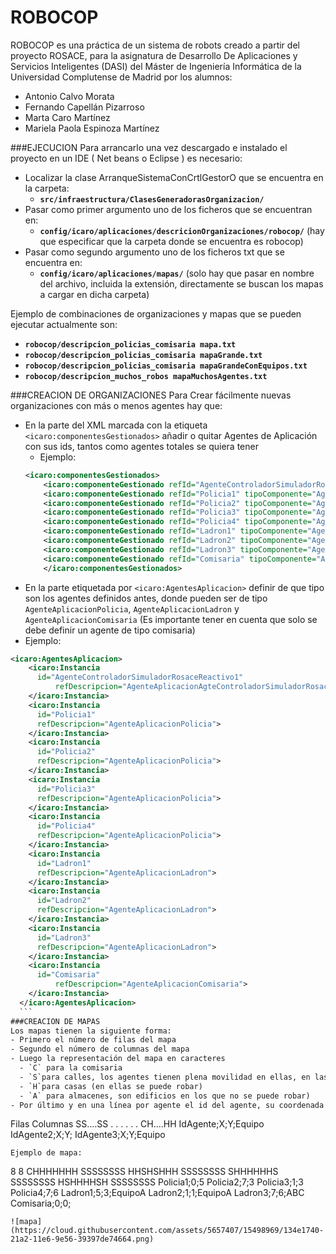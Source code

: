 # ROBOCOP
ROBOCOP es una práctica de un sistema de robots creado a partir del proyecto ROSACE, para la asignatura de Desarrollo De Aplicaciones y Servicios Inteligentes (DASI) del Máster de Ingeniería Informática de la Universidad Complutense de Madrid por los alumnos:
- Antonio Calvo Morata
- Fernando Capellán Pizarroso
- Marta Caro Martínez
- Mariela Paola Espinoza Martínez

###EJECUCION
Para arrancarlo una vez descargado e instalado el proyecto en un IDE ( Net beans o Eclipse ) es necesario:
- Localizar la clase ArranqueSistemaConCrtlGestorO que se encuentra en la carpeta:  
  - <b>`src/infraestructura/ClasesGeneradorasOrganizacion/`</b>
- Pasar como primer argumento uno de los ficheros que se encuentran en:
  - <b>`config/icaro/aplicaciones/descricionOrganizaciones/robocop/`</b> (hay que especificar que la carpeta donde se encuentra es robocop)
- Pasar como segundo argumento uno de los ficheros txt que se encuentra en:
  - <b>`config/icaro/aplicaciones/mapas/`</b> (solo hay que pasar en nombre del archivo, incluida la extensión, directamente se buscan los mapas a cargar en dicha carpeta)

Ejemplo de combinaciones de organizaciones y mapas que se pueden ejecutar actualmente son:
- <b>`robocop/descripcion_policias_comisaria mapa.txt`</b>
- <b>`robocop/descripcion_policias_comisaria mapaGrande.txt`</b>
- <b>`robocop/descripcion_policias_comisaria mapaGrandeConEquipos.txt`</b>
- <b>`robocop/descripcion_muchos_robos mapaMuchosAgentes.txt`</b>

###CREACION DE ORGANIZACIONES
Para Crear fácilmente nuevas organizaciones con más o menos agentes hay que:
  - En la parte del XML marcada con la etiqueta `<icaro:componentesGestionados>` añadir o quitar Agentes de Aplicación con sus ids, tantos como agentes totales se quiera tener
    - Ejemplo: 
    ```xml
    <icaro:componentesGestionados>
        <icaro:componenteGestionado refId="AgenteControladorSimuladorRosaceReactivo1" tipoComponente="AgenteAplicacion"/>
        <icaro:componenteGestionado refId="Policia1" tipoComponente="AgenteAplicacion"/>
        <icaro:componenteGestionado refId="Policia2" tipoComponente="AgenteAplicacion"/>
        <icaro:componenteGestionado refId="Policia3" tipoComponente="AgenteAplicacion"/>
        <icaro:componenteGestionado refId="Policia4" tipoComponente="AgenteAplicacion"/>
        <icaro:componenteGestionado refId="Ladron1" tipoComponente="AgenteAplicacion"/>
        <icaro:componenteGestionado refId="Ladron2" tipoComponente="AgenteAplicacion"/>
        <icaro:componenteGestionado refId="Ladron3" tipoComponente="AgenteAplicacion"/>
        <icaro:componenteGestionado refId="Comisaria" tipoComponente="AgenteAplicacion"/>
		</icaro:componentesGestionados>
      ```
  - En la parte etiquetada por `<icaro:AgentesAplicacion>` definir de que tipo son los agentes definidos antes, donde pueden ser de tipo `AgenteAplicacionPolicia`, `AgenteAplicacionLadron` y `AgenteAplicacionComisaria` (Es importante tener en cuenta que solo se debe definir un agente de tipo comisaria)
  - Ejemplo:
  
  ```xml
  <icaro:AgentesAplicacion>
      <icaro:Instancia 
      	id="AgenteControladorSimuladorRosaceReactivo1" 
    		refDescripcion="AgenteAplicacionAgteControladorSimuladorRosace">
      </icaro:Instancia>
      <icaro:Instancia 
      	id="Policia1" 
      	refDescripcion="AgenteAplicacionPolicia">
      </icaro:Instancia>
      <icaro:Instancia 
      	id="Policia2" 
      	refDescripcion="AgenteAplicacionPolicia">
      </icaro:Instancia>
      <icaro:Instancia 
      	id="Policia3" 
      	refDescripcion="AgenteAplicacionPolicia">
      </icaro:Instancia>
      <icaro:Instancia 
      	id="Policia4" 
      	refDescripcion="AgenteAplicacionPolicia">
      </icaro:Instancia>
      <icaro:Instancia 
      	id="Ladron1" 
      	refDescripcion="AgenteAplicacionLadron">
      </icaro:Instancia>
      <icaro:Instancia 
      	id="Ladron2" 
      	refDescripcion="AgenteAplicacionLadron">
      </icaro:Instancia>
      <icaro:Instancia 
      	id="Ladron3" 
      	refDescripcion="AgenteAplicacionLadron">
      </icaro:Instancia>
      <icaro:Instancia 
      	id="Comisaria" 
    		refDescripcion="AgenteAplicacionComisaria">
      </icaro:Instancia>
	</icaro:AgentesAplicacion>
	```
###CREACION DE MAPAS
Los mapas tienen la siguiente forma:
  - Primero el número de filas del mapa
  - Segundo el número de columnas del mapa
  - Luego la representación del mapa en caracteres
    - `C` para la comisaria
    - `S`para calles, los agentes tienen plena movilidad en ellas, en las demás casillas sólo es posible moverse de abajo-arriba para entrar a la casilla y arriba-abajo para salir, <b>los agentes son inteligentes y saben usar las puertas</b>
    - `H`para casas (en ellas se puede robar)
    - `A` para almacenes, son edificios en los que no se puede robar)
  - Por último y en una línea por agente el id del agente, su coordenada X inicial, su coordenada Y inicial y el nombre de su sequipo en caso de que sean ladrones, atributos separados por `;` (es importante que haya tantos agentes como se ha definido en la organización, así como que usen los mismo ids)
  ```
  Filas
  Columnas
  SS....SS
  .      .
  .      .
  .      .
  CH....HH
  IdAgente;X;Y;Equipo
  IdAgente2;X;Y;
  IdAgente3;X;Y;Equipo
  ```
  Ejemplo de mapa:
  ```
  8
  8
  CHHHHHHH
  SSSSSSSS
  HHSHSHHH
  SSSSSSSS
  SHHHHHHS
  SSSSSSSS
  HSHHHHSH
  SSSSSSSS
  Policia1;0;5
  Policia2;7;3
  Policia3;1;3
  Policia4;7;6
  Ladron1;5;3;EquipoA
  Ladron2;1;1;EquipoA
  Ladron3;7;6;ABC
  Comisaria;0;0;
  
  ```
  ![mapa](https://cloud.githubusercontent.com/assets/5657407/15498969/134e1740-21a2-11e6-9e56-39397de74664.png)
